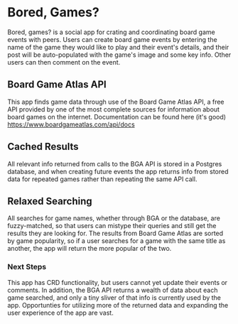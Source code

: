 # Bored, Games? 

Bored, games? is a social app for crating and coordinating board game events with peers. Users can create board game events by entering the name of the game they would like to play and their event's details, and their post will be auto-populated with the game's image and some key info. Other users can then comment on the event. 

## Board Game Atlas API
This app finds game data through use of the Board Game Atlas API, a free API provided by one of the most complete sources for information about board games on the internet. Documentation can be found here (it's good)
https://www.boardgameatlas.com/api/docs


## Cached Results
All relevant info returned from calls to the BGA API is stored in a Postgres database, and when creating future events the app returns info from stored data for repeated games rather than repeating the same API call.

## Relaxed Searching
All searches for game names, whether through BGA or the database, are fuzzy-matched, so that users can mistype their queries and still get the results they are looking for. The results from Board Game Atlas are sorted by game popularity, so if a user searches for a game with the same title as another, the app will return the more popular of the two.

### Next Steps
This app has CRD functionality, but users cannot yet update their events or comments. In addition, the BGA API returns a wealth of data about each game searched, and only a tiny sliver of that info is currently used by the app. Opportunties for utilizing more of the returned data and expanding the user experience of the app are vast.